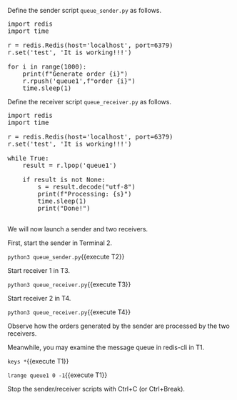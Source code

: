 Define the sender script `queue_sender.py` as follows.

<pre class="file" data-filename="queue_sender.py" data-target="replace">
import redis
import time

r = redis.Redis(host='localhost', port=6379)
r.set('test', 'It is working!!!')

for i in range(1000):
    print(f"Generate order {i}")
    r.rpush('queue1',f"order {i}")
    time.sleep(1)
</pre>

Define the receiver script `queue_receiver.py` as follows.

<pre class="file" data-filename="queue_receiver.py" data-target="replace">
import redis
import time

r = redis.Redis(host='localhost', port=6379)
r.set('test', 'It is working!!!')

while True:
    result = r.lpop('queue1')

    if result is not None:
        s = result.decode("utf-8") 
        print(f"Processing: {s}")
        time.sleep(1)
        print("Done!")

</pre>


We will now launch a sender and two receivers.

First, start the sender in Terminal 2.

`python3 queue_sender.py`{{execute T2}}

Start receiver 1 in T3.

`python3 queue_receiver.py`{{execute T3}}

Start receiver 2 in T4.

`python3 queue_receiver.py`{{execute T4}}

Observe how the orders generated by the sender are processed by the two receivers.


Meanwhile, you may examine the message queue in redis-cli in T1.

`keys *`{{execute T1}}

`lrange queue1 0 -1`{{execute T1}}


Stop the sender/receiver scripts with Ctrl+C (or Ctrl+Break).
